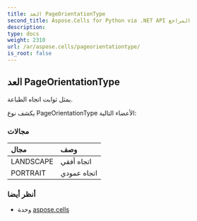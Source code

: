 ```yaml
---
title: العد PageOrientationType
second_title: Aspose.Cells for Python via .NET API المراجع
description:
type: docs
weight: 2310
url: /ar/aspose.cells/pageorientationtype/
is_root: false
---
```

##  العد PageOrientationType
يمثل ثوابت اتجاه الطباعة.



يكشف نوع PageOrientationType الأعضاء التالية:

###  مجالات
| مجال| وصف|
| :- | :- |
| LANDSCAPE | اتجاه أفقي|
| PORTRAIT | اتجاه عمودي|



###  أنظر أيضا
* وحدة [aspose.cells](..)
